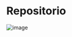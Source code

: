 # Repositorio

![image](https://github.com/Fefaiad/Repositorio/assets/94574794/12b9bcce-afa5-4e7b-a0b6-359d174fd955)
